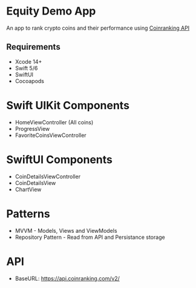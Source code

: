 # Equity Demo App
An app to rank crypto coins and their performance using [Coinranking API](https://api.coinranking.com/v2/)


## Requirements 
- Xcode 14+
- Swift 5/6
- SwiftUI
- Cocoapods

# Swift UIKit Components 
- HomeViewController (All coins)
- ProgressView
- FavoriteCoinsViewController

# SwiftUI Components 
- CoinDetailsViewController
- CoinDetailsView
- ChartView


# Patterns
- MVVM - Models, Views and ViewModels
- Repository Pattern - Read from API and Persistance storage

# API
- BaseURL: https://api.coinranking.com/v2/

